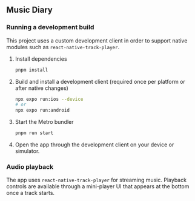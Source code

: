 ## Music Diary

### Running a development build

This project uses a custom development client in order to support native modules such as `react-native-track-player`.

1. Install dependencies
   ```bash
   pnpm install
   ```

2. Build and install a development client (required once per platform or after native changes)
   ```bash
   npx expo run:ios --device
   # or
   npx expo run:android
   ```

3. Start the Metro bundler
   ```bash
   pnpm run start
   ```

4. Open the app through the development client on your device or simulator.

### Audio playback

The app uses `react-native-track-player` for streaming music. Playback controls are available through a mini-player UI that appears at the bottom once a track starts.


